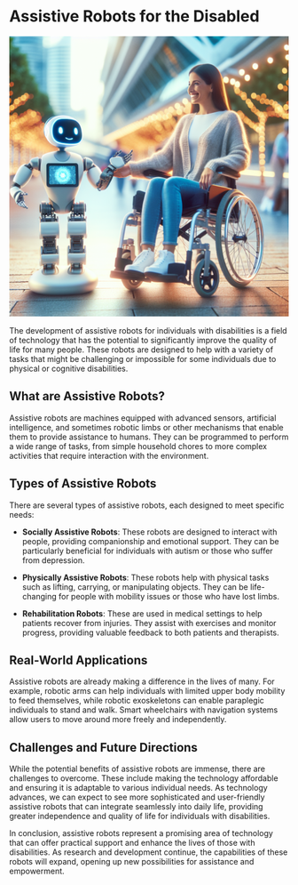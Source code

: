 # Assistive Robots for the Disabled

![Assistive Robot Helping a Person in a Wheelchair](https://raw.githubusercontent.com/Kanakjr/100-days-of-AI-Writing/main/images/Assistive-Robots-for-the-Disabled.png)

The development of assistive robots for individuals with disabilities is a field of technology that has the potential to significantly improve the quality of life for many people. These robots are designed to help with a variety of tasks that might be challenging or impossible for some individuals due to physical or cognitive disabilities.

## What are Assistive Robots?

Assistive robots are machines equipped with advanced sensors, artificial intelligence, and sometimes robotic limbs or other mechanisms that enable them to provide assistance to humans. They can be programmed to perform a wide range of tasks, from simple household chores to more complex activities that require interaction with the environment.

## Types of Assistive Robots

There are several types of assistive robots, each designed to meet specific needs:

- **Socially Assistive Robots**: These robots are designed to interact with people, providing companionship and emotional support. They can be particularly beneficial for individuals with autism or those who suffer from depression.

- **Physically Assistive Robots**: These robots help with physical tasks such as lifting, carrying, or manipulating objects. They can be life-changing for people with mobility issues or those who have lost limbs.

- **Rehabilitation Robots**: These are used in medical settings to help patients recover from injuries. They assist with exercises and monitor progress, providing valuable feedback to both patients and therapists.

## Real-World Applications

Assistive robots are already making a difference in the lives of many. For example, robotic arms can help individuals with limited upper body mobility to feed themselves, while robotic exoskeletons can enable paraplegic individuals to stand and walk. Smart wheelchairs with navigation systems allow users to move around more freely and independently.

## Challenges and Future Directions

While the potential benefits of assistive robots are immense, there are challenges to overcome. These include making the technology affordable and ensuring it is adaptable to various individual needs. As technology advances, we can expect to see more sophisticated and user-friendly assistive robots that can integrate seamlessly into daily life, providing greater independence and quality of life for individuals with disabilities.

In conclusion, assistive robots represent a promising area of technology that can offer practical support and enhance the lives of those with disabilities. As research and development continue, the capabilities of these robots will expand, opening up new possibilities for assistance and empowerment.